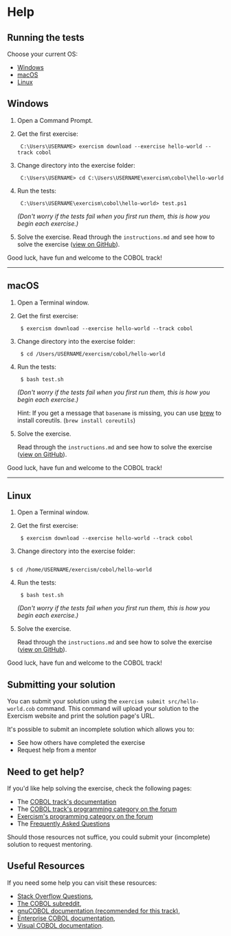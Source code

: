 # Help

## Running the tests

<!---
This file is inspired by, and adapted for the COBOL track from:
https://github.com/exercism/java/blob/main/exercises/shared/.docs/tests.md.
--->

Choose your current OS:

- [Windows](##windows)
- [macOS](##macos)
- [Linux](##linux)

## Windows

1. Open a Command Prompt.

2. Get the first exercise:

   ```batchfile
    C:\Users\USERNAME> exercism download --exercise hello-world --track cobol
   ```

3. Change directory into the exercise folder:

   ```batchfile
    C:\Users\USERNAME> cd C:\Users\USERNAME\exercism\cobol\hello-world
   ```

4. Run the tests:

   ```batchfile
    C:\Users\USERNAME\exercism\cobol\hello-world> test.ps1
   ```

   _(Don't worry if the tests fail when you first run them, this is how you begin each exercise.)_

5. Solve the exercise.
   Read through the `instructions.md` and see how to solve the exercise ([view on GitHub](https://github.com/exercism/cobol/blob/main/exercises/practice/hello-world/.docs/instructions.md)).

Good luck, have fun and welcome to the COBOL track!

---

## macOS

1. Open a Terminal window.

2. Get the first exercise:

   ```
    $ exercism download --exercise hello-world --track cobol
   ```

3. Change directory into the exercise folder:

   ```
    $ cd /Users/USERNAME/exercism/cobol/hello-world
   ```

4. Run the tests:

   ```
    $ bash test.sh
   ```

   _(Don't worry if the tests fail when you first run them, this is how you begin each exercise.)_

   Hint: If you get a message that `basename` is missing, you can use [brew](https://brew.sh/) to install coreutils. (`brew install coreutils`)

5. Solve the exercise.

   Read through the `instructions.md` and see how to solve the exercise ([view on GitHub](https://github.com/exercism/cobol/blob/main/exercises/practice/hello-world/.docs/instructions.md)).

Good luck, have fun and welcome to the COBOL track!

---

## Linux

1. Open a Terminal window.

2. Get the first exercise:

   ```
    $ exercism download --exercise hello-world --track cobol
   ```

3. Change directory into the exercise folder:

```

 $ cd /home/USERNAME/exercism/cobol/hello-world
```

4. Run the tests:

   ```
    $ bash test.sh
   ```

   _(Don't worry if the tests fail when you first run them, this is how you begin each exercise.)_

5. Solve the exercise.

   Read through the `instructions.md` and see how to solve the exercise ([view on GitHub](https://github.com/exercism/cobol/blob/main/exercises/practice/hello-world/.docs/instructions.md)).

Good luck, have fun and welcome to the COBOL track!

## Submitting your solution

You can submit your solution using the `exercism submit src/hello-world.cob` command.
This command will upload your solution to the Exercism website and print the solution page's URL.

It's possible to submit an incomplete solution which allows you to:

- See how others have completed the exercise
- Request help from a mentor

## Need to get help?

If you'd like help solving the exercise, check the following pages:

- The [COBOL track's documentation](https://exercism.org/docs/tracks/cobol)
- The [COBOL track's programming category on the forum](https://forum.exercism.org/c/programming/cobol)
- [Exercism's programming category on the forum](https://forum.exercism.org/c/programming/5)
- The [Frequently Asked Questions](https://exercism.org/docs/using/faqs)

Should those resources not suffice, you could submit your (incomplete) solution to request mentoring.

## Useful Resources

If you need some help you can visit these resources:

- [Stack Overflow Questions](https://stackoverflow.com/questions/tagged/cobol),
- [The COBOL subreddit](https://www.reddit.com/r/cobol),
- [gnuCOBOL documentation (recommended for this track)](https://gnucobol.sourceforge.io/faq/index.html),
- [Enterprise COBOL documentation](https://www.ibm.com/support/pages/enterprise-cobol-zos-documentation-library),
- [Visual COBOL documentation](https://www.microfocus.com/documentation/visual-cobol/vc80/).
